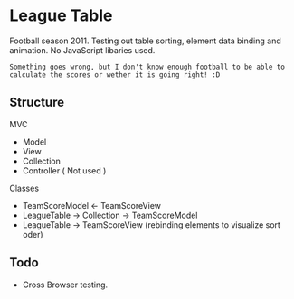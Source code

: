 # League Table

Football season 2011. Testing out table sorting, element data binding and animation. No JavaScript libaries used.

    Something goes wrong, but I don't know enough football to be able to calculate the scores or wether it is going right! :D

## Structure

MVC

 * Model
 * View
 * Collection
 * Controller ( Not used )

Classes

 * TeamScoreModel <- TeamScoreView
 * LeagueTable -> Collection -> TeamScoreModel
 * LeagueTable -> TeamScoreView (rebinding elements to visualize sort oder)

## Todo

 * Cross Browser testing.
